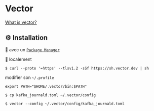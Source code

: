 # Vector

[What is vector?](https://vector.dev/docs/about/what-is-vector/)


## :gear: Installation 

:round_pushpin: avec un [`Package Manager`](https://vector.dev/docs/setup/installation/package-managers) 



:round_pushpin: localement

```
$ curl --proto '=https' --tlsv1.2 -sSf https://sh.vector.dev | sh
```

modifier son `~/.profile`

```
export PATH="$HOME/.vector/bin:$PATH"
```


```
$ cp kafka_journald.toml ~/.vector/config
```


```
$ vector --config ~/.vector/config/kafka_journald.toml
```
